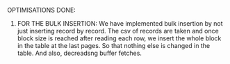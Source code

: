 OPTIMISATIONS DONE:
  1) FOR THE BULK INSERTION:
      We have implemented bulk insertion by not just inserting record by record.
      The csv of records are taken and once block size is reached after reading each row,
      we insert the whole block in the table at the last pages. So that nothing else is changed 
      in the table. And also, decreadsng buffer fetches.
